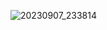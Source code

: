 ![20230907_233814](https://github.com/rtn75000/leetcode-pb/assets/100521999/483c07b5-16f1-4c5a-9759-da3e3c1b87de)
